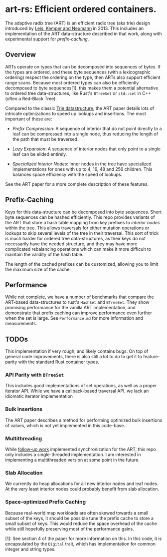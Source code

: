 # art-rs: Efficient ordered containers.
The adaptive radix tree (ART) is an efficient radix tree (aka trie) design introduced by [Leis, Kemper
and
Neumann](https://15721.courses.cs.cmu.edu/spring2018/papers/09-oltpindexes2/leis-icde2013.pdf) in 2013.
This includes an implementation of the ART data-structure described in that
work, along with experimental support for *prefix-caching*.

## Overview

ARTs operate on types that can be decomposed into sequences of bytes. If the
types are ordered, and these byte sequences (with a lexicographic ordering)
respect the ordering on the type, then ARTs also support efficient range scans.
Because most ordered types can also be efficiently decomposed to byte
sequences[1], this makes them a potential alternative to ordered tree
data-structures, like Rust's `BTreeSet` or `std::set` in C++ (often a Red-Black
Tree).

Compared to the classic [Trie datastructure](https://en.wikipedia.org/wiki/Trie),
the ART paper details lots of intricate optimizations to speed up lookups and
insertions. The most important of these are:

  * *Prefix Compression*: A sequence of interior that do not point directly to a
    leaf can be compressed into a single node, thus reducing the length of the
    path that must be traversed.

  * *Lazy Expansion*: A sequence of interior nodes that only point to a single
    leaf can be elided entirely.

  * *Specialized Interior Nodes*: Inner nodes in the tree have specialized
    implementations for ones with up to 4, 16, 48 and 256 children. This
    balances space efficiency with the speed of lookups.

See the ART paper for a more complete description of these features.
  

## Prefix-Caching

Keys for this data-structure can be decomposed into byte sequences. Short byte
sequences can be hashed efficiently. This repo provides variants of the ART
that store a hash table mapping from key prefixes to *interior nodes* within
the tree. This allows traversals for either mutation operations or lookups to
skip several levels of the tree in their traversal.  This sort of trick is much
harder for ordered tree data-structures, as their keys do not necessarily have
the needed structure, and they may have more complicated rebalancing operations
which can make it more difficult to maintain the validity of the hash table.

The length of the cached prefixes can be customized, allowing you to limit the
maximum size of the cache.

## Performance

While not complete, we have a number of benchmarks that compare the ART-based
data-structures to rust's `HashSet` and `BTreeSet`. They show promising
performance for the vanilla ART implementation, and demonstrate that prefix
caching can improve performance even further when the set is large. See
`Performance.md` for more information and measurements.

## TODOs

This implementation if very rough, and likely contains bugs. On top of general
code improvements, there is also still a lot to do to get it to feature-parity
with the standard Rust container types.

### API Parity with `BTreeSet`
This includes good implementations of set operations, as well as a proper
iterator API. While we have a callback-based traversal API, we lack an idiomatic iterator
implementation 

### Bulk Insertions
The ART paper describes a method for performing optimized bulk insertions of
values, which is not yet implemented in this code-base.

### Multithreading
While [follow-up work](https://db.in.tum.de/~leis/papers/artsync.pdf)
implemented synchronization for the ART, this repo only includes a
single-threaded implementation. I am interested in implementing a multithreaded
version at some point in the future.

### Slab Allocation
We currently do heap allocations for all new interior nodes and leaf nodes. At
the very least interior nodes could probably benefit from slab allocation.

### Space-optimized Prefix Caching
Because real-world map workloads are often skewed towards a small subset of the
keys, it should be possible tune the prefix cache to store a small subset of
keys. This would reduce the space overhead of the cache while still hopefully
preserving most of the performance gains.


[1]: See section 4 of the paper for more information on this. In this code, it
is encapsulated by the `Digital` trait, which has implementation for common
integer and string types.
